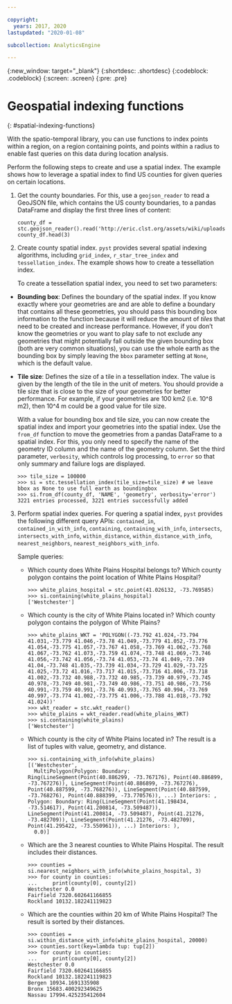 ```yaml
---

copyright:
  years: 2017, 2020
lastupdated: "2020-01-08"

subcollection: AnalyticsEngine

---
```



{:new_window: target="_blank"}
{:shortdesc: .shortdesc}
{:codeblock: .codeblock}
{:screen: .screen}
{:pre: .pre}

# Geospatial indexing functions
{: #spatial-indexing-functions}

With the spatio-temporal library, you can use functions to index points within a region, on a region containing points, and points within a radius to enable fast queries on this data during location analysis.

Perform the following steps to create and use a spatial index. The example shows how to leverage a spatial index to find US counties for given queries on certain locations.

1. Get the county boundaries. For this, use a `geojson_reader` to read a GeoJSON file, which contains the US county boundaries, to a pandas DataFrame and display the first three lines of content:
    ```
    county_df = stc.geojson_reader().read('http://eric.clst.org/assets/wiki/uploads/Stuff/gz_2010_us_050_00_20m.json')
    county_df.head(3)
    ```
2. Create county spatial index. `pyst` provides several spatial indexing algorithms, including `grid_index`, `r_star_tree_index` and `tessellation_index`. The example shows how to create a tessellation index.

    To create a tessellation spatial index, you need to set two parameters:

 - **Bounding box**: Defines the boundary of the spatial index. If you know exactly where your geometries are and are able to define a boundary that contains all these geometries, you should pass this bounding box information to the function because it will reduce the amount of *tiles* that need to be created and increase performance. However, if you don’t know the geometries or you want to play safe to not exclude any geometries that might potentially fall outside the given bounding box (both are very common situations), you can use the whole earth as the bounding box by simply leaving the `bbox` parameter setting at `None`, which is the default value.

 - **Tile size**: Defines the size of a tile in a tessellation index. The value is given by the length of the tile in the unit of meters. You should provide a tile size that is close to the size of your geometries for better performance. For example, if your geometries are 100 km2 (i.e. 10^8 m2), then 10^4 m could be a good value for tile size.

    With a value for bounding box and tile size, you can now create the spatial index and import your geometries into the spatial index. Use the `from_df` function to move the geometries from a pandas DataFrame to a spatial index. For this, you only need to specify the name of the geometry ID column and the name of the geometry column. Set the third parameter, `verbosity`, which controls log processing, to `error` so that only summary and failure logs are displayed.

    ```
    >>> tile_size = 100000
    >>> si = stc.tessellation_index(tile_size=tile_size) # we leave bbox as None to use full earth as boundingbox
    >>> si.from_df(county_df, 'NAME', 'geometry', verbosity='error')
    3221 entries processed, 3221 entries successfully added
    ```
3. Perform spatial index queries. For quering a spatial index, `pyst` provides the following different query APIs: `contained_in`, `contained_in_with_info`, `containing`, `containing_with_info`, `intersects`, `intersects_with_info`, `within_distance`, `within_distance_with_info`, `nearest_neighbors`, `nearest_neighbors_with_info`.

    Sample queries:

    - Which county does White Plains Hospital belongs to?  Which county polygon contains the point location of White Plains Hospital?
        ```
        >>> white_plains_hospital = stc.point(41.026132, -73.769585)
        >>> si.containing(white_plains_hospital)
        ['Westchester']
        ```
    - Which county is the city of White Plains located in? Which county polygon contains the polygon of White Plains?
        ```
        >>> white_plains_WKT = 'POLYGON((-73.792 41.024,-73.794 41.031,-73.779 41.046,-73.78 41.049,-73.779 41.052,-73.776 41.054,-73.775 41.057,-73.767 41.058,-73.769 41.062,-73.768 41.067,-73.762 41.073,-73.759 41.074,-73.748 41.069,-73.746 41.056,-73.742 41.056,-73.74 41.053,-73.74 41.049,-73.749 41.04,-73.748 41.035,-73.739 41.034,-73.729 41.029,-73.725 41.025,-73.72 41.016,-73.717 41.015,-73.716 41.006,-73.718 41.002,-73.732 40.988,-73.732 40.985,-73.739 40.979,-73.745 40.978,-73.749 40.981,-73.749 40.986,-73.751 40.986,-73.756 40.991,-73.759 40.991,-73.76 40.993,-73.765 40.994,-73.769 40.997,-73.774 41.002,-73.775 41.006,-73.788 41.018,-73.792 41.024))'
        >>> wkt_reader = stc.wkt_reader()
        >>> white_plains = wkt_reader.read(white_plains_WKT)
        >>> si.containing(white_plains)
        ['Westchester']
        ```
    - Which county is the city of White Plains located in? The result is a list of tuples with value, geometry, and distance.
        ```
        >>> si.containing_with_info(white_plains)
        [('Westchester',
          MultiPolygon(Polygon: Boundary: Ring(LineSegment(Point(40.886299, -73.767176), Point(40.886899, -73.767276)), LineSegment(Point(40.886899, -73.767276), Point(40.887599, -73.768276)), LineSegment(Point(40.887599, -73.768276), Point(40.888399, -73.770576)), ...) Interiors: , Polygon: Boundary: Ring(LineSegment(Point(41.198434, -73.514617), Point(41.200814, -73.509487)), LineSegment(Point(41.200814, -73.509487), Point(41.21276, -73.482709)), LineSegment(Point(41.21276, -73.482709), Point(41.295422, -73.550961)), ...) Interiors: ),
          0.0)]
        ```
    - Which are the 3 nearest counties to White Plains Hospital. The result includes their distances.
        ```
        >>> counties = si.nearest_neighbors_with_info(white_plains_hospital, 3)
        >>> for county in counties:
        ...     print(county[0], county[2])
        Westchester 0.0
        Fairfield 7320.602641166855
        Rockland 10132.182241119823
        ```
    - Which are the counties within 20 km of White Plains Hospital? The result is sorted by their distances.
        ```
        >>> counties = si.within_distance_with_info(white_plains_hospital, 20000)
        >>> counties.sort(key=lambda tup: tup[2])
        >>> for county in counties:
        ...     print(county[0], county[2])
        Westchester 0.0
        Fairfield 7320.602641166855
        Rockland 10132.182241119823
        Bergen 10934.1691335908
        Bronx 15683.400292349625
        Nassau 17994.425235412604
        ```
